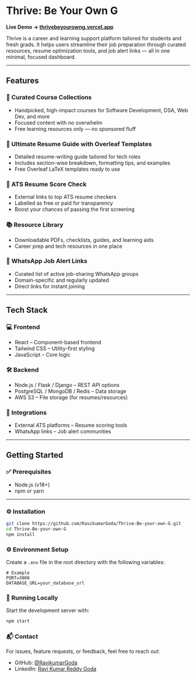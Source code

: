 # Thrive: Be Your Own G

**Live Demo → [thrivebeyourowng.vercel.app](https://thrivebeyourowng.vercel.app/)**

Thrive is a career and learning support platform tailored for students and fresh grads. It helps users streamline their job preparation through curated resources, resume optimization tools, and job alert links — all in one minimal, focused dashboard.

---

## Features

### 🎯 Curated Course Collections
- Handpicked, high-impact courses for Software Development, DSA, Web Dev, and more  
- Focused content with no overwhelm  
- Free learning resources only — no sponsored fluff  

### 🧾 Ultimate Resume Guide with Overleaf Templates
- Detailed resume-writing guide tailored for tech roles  
- Includes section-wise breakdown, formatting tips, and examples  
- Free Overleaf LaTeX templates ready to use  

### 📄 ATS Resume Score Check
- External links to top ATS resume checkers  
- Labelled as free or paid for transparency  
- Boost your chances of passing the first screening  

### 📚 Resource Library
- Downloadable PDFs, checklists, guides, and learning aids  
- Career prep and tech resources in one place  

### 📱 WhatsApp Job Alert Links
- Curated list of active job-sharing WhatsApp groups  
- Domain-specific and regularly updated  
- Direct links for instant joining  

---

## Tech Stack

### 💻 Frontend
- React – Component-based frontend  
- Tailwind CSS – Utility-first styling  
- JavaScript – Core logic  

### 🛠️ Backend
- Node.js / Flask / Django – REST API options  
- PostgreSQL / MongoDB / Redis – Data storage  
- AWS S3 – File storage (for resumes/resources)  

### 🔗 Integrations
- External ATS platforms – Resume scoring tools  
- WhatsApp links – Job alert communities  

---

## Getting Started

### ✅ Prerequisites
- Node.js (v18+)  
- npm or yarn  

---

### ⚙️ Installation

```bash
git clone https://github.com/RavikumarGoda/Thrive-Be-your-own-G.git
cd Thrive-Be-your-own-G
npm install
```
### ⚙️ Environment Setup

Create a `.env` file in the root directory with the following variables:

```env
# Example
PORT=3000
DATABASE_URL=your_database_url
```
### 🚀 Running Locally

Start the development server with:

```bash
npm start

```

### 📬 Contact

For issues, feature requests, or feedback, feel free to reach out:

- GitHub: [@RavikumarGoda](https://github.com/RavikumarGoda)  
- LinkedIn: [Ravi Kumar Reddy Goda](https://www.linkedin.com/in/ravikumargoda)
